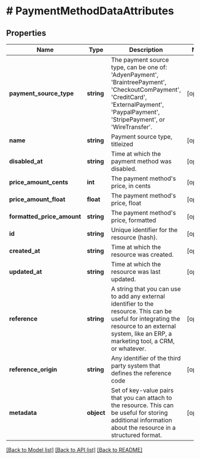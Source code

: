 # # PaymentMethodDataAttributes

## Properties

Name | Type | Description | Notes
------------ | ------------- | ------------- | -------------
**payment_source_type** | **string** | The payment source type, can be one of: &#39;AdyenPayment&#39;, &#39;BraintreePayment&#39;, &#39;CheckoutComPayment&#39;, &#39;CreditCard&#39;, &#39;ExternalPayment&#39;, &#39;PaypalPayment&#39;, &#39;StripePayment&#39;, or &#39;WireTransfer&#39;. | [optional]
**name** | **string** | Payment source type, titleized | [optional]
**disabled_at** | **string** | Time at which the payment method was disabled. | [optional]
**price_amount_cents** | **int** | The payment method&#39;s price, in cents | [optional]
**price_amount_float** | **float** | The payment method&#39;s price, float | [optional]
**formatted_price_amount** | **string** | The payment method&#39;s price, formatted | [optional]
**id** | **string** | Unique identifier for the resource (hash). | [optional]
**created_at** | **string** | Time at which the resource was created. | [optional]
**updated_at** | **string** | Time at which the resource was last updated. | [optional]
**reference** | **string** | A string that you can use to add any external identifier to the resource. This can be useful for integrating the resource to an external system, like an ERP, a marketing tool, a CRM, or whatever. | [optional]
**reference_origin** | **string** | Any identifier of the third party system that defines the reference code | [optional]
**metadata** | **object** | Set of key-value pairs that you can attach to the resource. This can be useful for storing additional information about the resource in a structured format. | [optional]

[[Back to Model list]](../../README.md#models) [[Back to API list]](../../README.md#endpoints) [[Back to README]](../../README.md)
